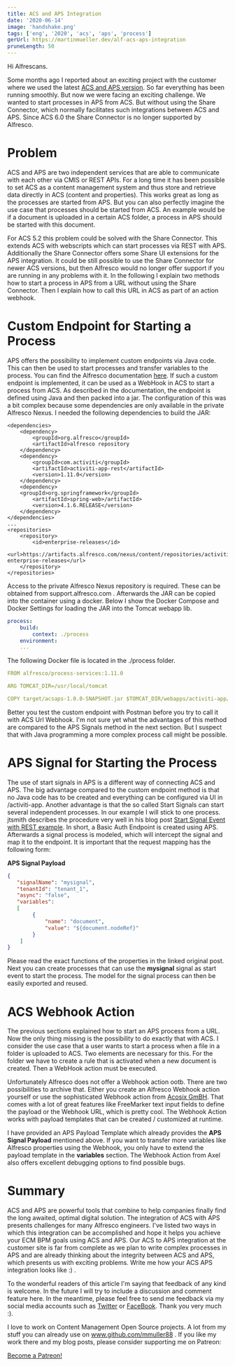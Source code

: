 ```yaml
---
title: ACS and APS Integration
date: '2020-06-14'
image: 'handshake.png'
tags: ['eng', '2020', 'acs', 'aps', 'process']
gerUrl: https://martinmueller.dev/alf-acs-aps-integration
pruneLength: 50
---
```


Hi Alfrescans.

Some months ago I reported about an exciting project with the customer where we used the latest [ACS and APS version](https://martinmueller.dev/alf-acs-aps-integration-eng). So far everything has been running smoothly. But now we were facing an exciting challenge. We wanted to start processes in APS from ACS. But without using the Share Connector, which normally facilitates such integrations between ACS and APS. Since ACS 6.0 the Share Connector is no longer supported by Alfresco.

# Problem
ACS and APS are two independent services that are able to communicate with each other via CMIS or REST APIs. For a long time it has been possible to set ACS as a content management system and thus store and retrieve data directly in ACS (content and properties). This works great as long as the processes are started from APS. But you can also perfectly imagine the use case that processes should be started from ACS. An example would be if a document is uploaded in a certain ACS folder, a process in APS should be started with this document.

For ACS 5.2 this problem could be solved with the Share Connector. This extends ACS with webscripts which can start processes via REST with APS. Additionally the Share Connector offers some Share UI extensions for the APS integration. It could be still possible to use the Share Connector for newer ACS versions, but then Alfresco would no longer offer support if you are running in any problems with it. In the following I explain two methods how to start a process in APS from a URL without using the Share Connector. Then I explain how to call this URL in ACS as part of an action webhook.

# Custom Endpoint for Starting a Process
APS offers the possibility to implement custom endpoints via Java code. This can then be used to start processes and transfer variables to the process. You can find the Alfresco documentation [here](https://docs.alfresco.com/process-services1.11/topics/custom_rest_endpoints.html). If such a custom endpoint is implemented, it can be used as a WebHook in ACS to start a process from ACS. As described in the documentation, the endpoint is defined using Java and then packed into a jar. The configuration of this was a bit complex because some dependencies are only available in the private Alfresco Nexus. I needed the following dependencies to build the JAR:

```MAVEN
<dependencies>
    <dependency>
        <groupId>org.alfresco</groupId>
        <artifactId>alfresco repository
    </dependency>
    <dependency>
        <groupId>com.activiti</groupId>
        <artifactId>activiti-app-rest</artifactId>
        <version>1.11.0</version>
    </dependency>
    <dependency>
    <groupId>org.springframework</groupId>
        <artifactId>spring-web>/artifactId>
        <version>4.1.6.RELEASE</version>
    </dependency>
</dependencies>
...
<repositories>
    <repository>
        <id>enterprise-releases</id>
        <url>https://artifacts.alfresco.com/nexus/content/repositories/activiti-enterprise-releases</url>
    </repository>
</repositories>
```

Access to the private Alfresco Nexus repository is required. These can be obtained from support.alfresco.com . Afterwards the JAR can be copied into the container using a docker. Below I show the Docker Compose and Docker Settings for loading the JAR into the Tomcat webapp lib.

```YAML
process:
    build:
        context: ./process
    environment:
    ...
```

The following Docker file is located in the ./process folder.

```YAML
FROM alfresco/process-services:1.11.0

ARG TOMCAT_DIR=/usr/local/tomcat

COPY target/acsaps-1.0.0-SNAPSHOT.jar $TOMCAT_DIR/webapps/activiti-app/WEB-INF/lib
```

Better you test the custom endpoint with Postman before you try to call it with ACS Url Webhook. I'm not sure yet what the advantages of this method are compared to the APS Signals method in the next section. But I suspect that with Java programming a more complex process call might be possible.

# APS Signal for Starting the Process
The use of start signals in APS is a different way of connecting ACS and APS. The big advantage compared to the custom endpoint method is that no Java code has to be created and everything can be configured via UI in /activiti-app. Another advantage is that the so called Start Signals can start several independent processes. In our example I will stick to one process. jtsmith describes the procedure very well in his blog post [Start Signal Event with REST example](https://hub.alfresco.com/t5/alfresco-process-services/using-rest-call-with-a-start-signal-event-in-aps/ba-p/288943). In short, a Basic Auth Endpoint is created using APS. Afterwards a signal process is modeled, which will intercept the signal and map it to the endpoint. It is important that the request mapping has the following form:

**APS Signal Payload**
```JSON
{
   "signalName": "mysignal",
   "tenantId": "tenant_1",
   "async": "false",
   "variables":
   [
        {
            "name": "document",
            "value": "${document.nodeRef}"
        }
    ]
}
```

Please read the exact functions of the properties in the linked original post. Next you can create processes that can use the **mysignal** signal as start event to start the process. The model for the signal process can then be easily exported and reused.

# ACS Webhook Action
The previous sections explained how to start an APS process from a URL. Now the only thing missing is the possibility to do exactly that with ACS. I consider the use case that a user wants to start a process when a file in a folder is uploaded to ACS. Two elements are necessary for this. For the folder we have to create a rule that is activated when a new document is created. Then a WebHook action must be executed.

Unfortunately Alfresco does not offer a Webhook action ootb. There are two possibilities to archive that. Either you create an Alfresco Webhook action yourself or use the sophisticated Webhook action from [Acosix GmBH](https://github.com/Acosix/alfresco-actions). That comes with a lot of great features like FreeMarker text input fields to define the payload or the Webhook URL, which is pretty cool. The Webhook Action works with payload templates that can be created / customized at runtime.

I have provided an APS Payload Template which already provides the **APS Signal Payload** mentioned above. If you want to transfer more variables like Alfresco properties using the Webhook, you only have to extend the payload template in the **variables** section. The Webhook Action from Axel also offers excellent debugging options to find possible bugs.

# Summary
ACS and APS are powerful tools that combine to help companies finally find the long awaited, optimal digital solution. The integration of ACS with APS presents challenges for many Alfresco engineers. I've listed two ways in which this integration can be accomplished and hope it helps you achieve your ECM BPM goals using ACS and APS. Our ACS to APS integration at the customer site is far from complete as we plan to write complex processes in APS and are already thinking about the integrity between ACS and APS, which presents us with exciting problems. Write me how your ACS APS integration looks like :) .

To the wonderful readers of this article I'm saying that feedback of any kind is welcome. In the future I will try to include a discussion and comment feature here. In the meantime, please feel free to send me feedback via my social media accounts such as [Twitter](https://twitter.com/MartinMueller_) or [FaceBook](https://www.facebook.com/martin.muller.10485). Thank you very much :).

I love to work on Content Management Open Source projects. A lot from my stuff you can already use on www.github.com/mmuller88 . If you like my work there and my blog posts, please consider supporting me on Patreon:

<a href="https://www.patreon.com/bePatron?u=29010217" data-patreon-widget-type="become-patron-button">Become a Patreon!</a><script async src="https://c6.patreon.com/becomePatronButton.bundle.js"></script>